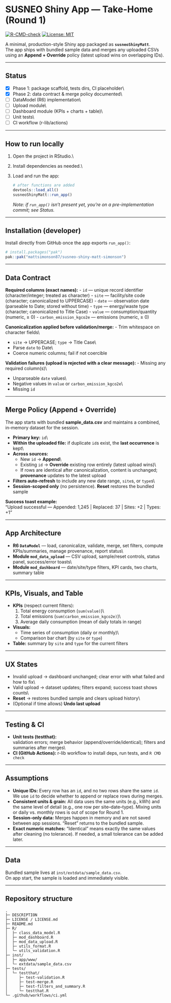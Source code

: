 # SUSNEO Shiny App — Take-Home (Round 1)

[![R-CMD-check](https://github.com/mattsimonson87/susneo-shiny-matt-simonson/actions/workflows/ci.yml/badge.svg)](https://github.com/mattsimonson87/susneo-shiny-matt-simonson/actions/workflows/ci.yml) [![License: MIT](https://img.shields.io/badge/License-MIT-yellow.svg)](LICENSE.md)

A minimal, production-style Shiny app packaged as **`susneoShinyMatt`**.\
The app ships with bundled sample data and merges any uploaded CSVs using an **Append + Override** policy (latest upload wins on overlapping IDs).

------------------------------------------------------------------------

## Status

-   [x] Phase 1: package scaffold, tests dirs, CI placeholder\
-   [x] Phase 2: data contract & merge policy documented\
-   [ ] DataModel (R6) implementation\
-   [ ] Upload module\
-   [ ] Dashboard module (KPIs + charts + table)\
-   [ ] Unit tests\
-   [ ] CI workflow (r-lib/actions)

------------------------------------------------------------------------

## How to run locally

1.  Open the project in RStudio.\

2.  Install dependencies as needed.\

3.  Load and run the app:

    ``` r
    # after functions are added
    devtools::load_all()
    susneoShinyMatt::run_app()
    ```

    *Note: if `run_app()` isn’t present yet, you’re on a pre-implementation commit; see Status.*

------------------------------------------------------------------------

## Installation (developer)

Install directly from GitHub once the app exports `run_app()`:

``` r
# install.packages("pak")
pak::pak("mattsimonson87/susneo-shiny-matt-simonson")
```

------------------------------------------------------------------------

## Data Contract

**Required columns (exact names):** - `id` — unique record identifier (character/integer; treated as character) - `site` — facility/site code (character; canonicalized to UPPERCASE) - `date` — observation date (parseable to Date; stored without time) - `type` — energy/waste type (character; canonicalized to Title Case) - `value` — consumption/quantity (numeric, ≥ 0) - `carbon_emission_kgco2e` — emissions (numeric, ≥ 0)

**Canonicalization applied before validation/merge:** - Trim whitespace on character fields\
- `site` → UPPERCASE; `type` → Title Case\
- Parse `date` to Date\
- Coerce numeric columns; fail if not coercible

**Validation failures (upload is rejected with a clear message):** - Missing any required column(s)\
- Unparseable `date` values\
- Negative values in `value` or `carbon_emission_kgco2e`\
- Missing `id`

------------------------------------------------------------------------

## Merge Policy (Append + Override)

The app starts with bundled **sample_data.csv** and maintains a combined, in-memory dataset for the session.

-   **Primary key:** `id`\
-   **Within the uploaded file:** if duplicate `id`s exist, the **last occurrence** is kept\
-   **Across sources:**
    -   New `id` → **Append**\
    -   Existing `id` → **Override** existing row entirely (latest upload wins)\
    -   If rows are identical after canonicalization, content is unchanged; **provenance** updates to the latest upload
-   **Filters auto-refresh** to include any new date range, `site`s, or `type`s\
-   **Session-scoped only** (no persistence). **Reset** restores the bundled sample

**Success toast example:**\
“Upload successful — Appended: 1,245 \| Replaced: 37 \| Sites: +2 \| Types: +1”

------------------------------------------------------------------------

## App Architecture

-   **R6 `DataModel`** — load, canonicalize, validate, merge, set filters, compute KPIs/summaries, manage provenance, report status\
-   **Module `mod_data_upload`** — CSV upload, sample/reset controls, status panel, success/error toasts\
-   **Module `mod_dashboard`** — date/site/type filters, KPI cards, two charts, summary table

------------------------------------------------------------------------

## KPIs, Visuals, and Table

-   **KPIs** (respect current filters):
    1)  Total energy consumption (`sum(value)`)\
    2)  Total emissions (`sum(carbon_emission_kgco2e)`)\
    3)  Average daily consumption (mean of daily totals in range)
-   **Visuals:**
    -   Time series of consumption (daily or monthly)\
    -   Comparison bar chart (by `site` or `type`)
-   **Table:** summary by `site` and `type` for the current filters

------------------------------------------------------------------------

## UX States

-   Invalid upload → dashboard unchanged; clear error with what failed and how to fix\
-   Valid upload → dataset updates; filters expand; success toast shows counts\
-   **Reset** → restores bundled sample and clears upload history\
-   (Optional if time allows) **Undo last upload**

------------------------------------------------------------------------

## Testing & CI

-   **Unit tests (testthat):**\
    validation errors; merge behavior (append/override/identical); filters and summaries after merges\
-   **CI (GitHub Actions):** r-lib workflow to install deps, run tests, and `R CMD check`

------------------------------------------------------------------------

## Assumptions

-   **Unique IDs:** Every row has an `id`, and no two rows share the same `id`. We use `id` to decide whether to append or replace rows during merges.
-   **Consistent units & grain:** All data uses the same units (e.g., kWh) and the same level of detail (e.g., one row per site–date–type). Mixing units or daily vs. monthly rows is out of scope for Round 1.
-   **Session-only data:** Merges happen in memory and are not saved between app sessions. “Reset” returns to the bundled sample.
-   **Exact numeric matches:** “Identical” means exactly the same values after cleaning (no tolerance). If needed, a small tolerance can be added later.

------------------------------------------------------------------------

## Data

Bundled sample lives at `inst/extdata/sample_data.csv`.\
On app start, the sample is loaded and immediately visible.

------------------------------------------------------------------------

## Repository structure

```         
.
├─ DESCRIPTION
├─ LICENSE / LICENSE.md
├─ README.md
├─ R/
│  ├─ class_data_model.R
│  ├─ mod_dashboard.R
│  ├─ mod_data_upload.R
│  ├─ utils_format.R
│  └─ utils_validation.R
├─ inst/
│  ├─ app/www/
│  └─ extdata/sample_data.csv
├─ tests/
│  └─ testthat/
│     ├─ test-validation.R
│     ├─ test-merge.R
│     ├─ test-filters_and_summary.R
│     └─ testthat.R
└─ .github/workflows/ci.yml
```
